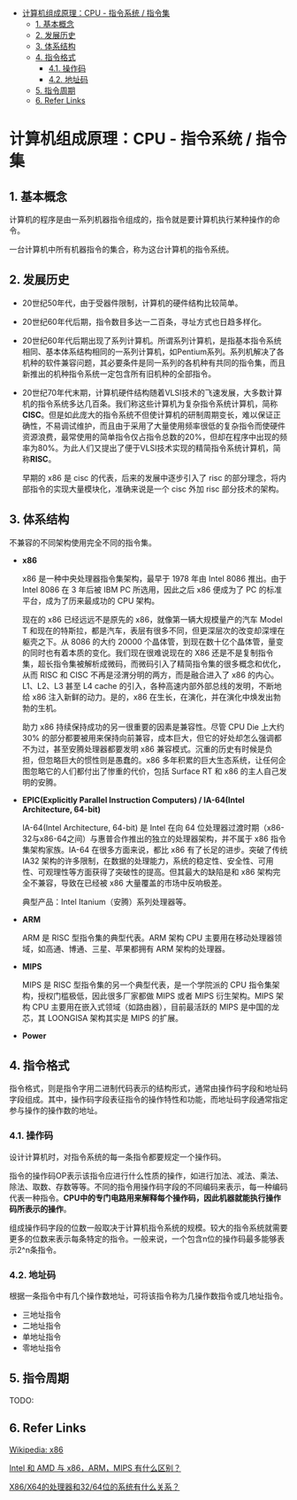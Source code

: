 - [计算机组成原理：CPU - 指令系统 / 指令集](#计算机组成原理cpu---指令系统--指令集)
  - [1. 基本概念](#1-基本概念)
  - [2. 发展历史](#2-发展历史)
  - [3. 体系结构](#3-体系结构)
  - [4. 指令格式](#4-指令格式)
    - [4.1. 操作码](#41-操作码)
    - [4.2. 地址码](#42-地址码)
  - [5. 指令周期](#5-指令周期)
  - [6. Refer Links](#6-refer-links)

# 计算机组成原理：CPU - 指令系统 / 指令集

## 1. 基本概念

计算机的程序是由一系列机器指令组成的，指令就是要计算机执行某种操作的命令。

一台计算机中所有机器指令的集合，称为这台计算机的指令系统。

## 2. 发展历史

- 20世纪50年代，由于受器件限制，计算机的硬件结构比较简单。

- 20世纪60年代后期，指令数目多达一二百条，寻址方式也日趋多样化。

- 20世纪60年代后期出现了系列计算机。所谓系列计算机，是指基本指令系统相同、基本体系结构相同的一系列计算机，如Pentium系列。系列机解决了各机种的软件兼容问题，其必要条件是同一系列的各机种有共同的指令集，而且新推出的机种指令系统一定包含所有旧机种的全部指令。

- 20世纪70年代末期，计算机硬件结构随着VLSI技术的飞速发展，大多数计算机的指令系统多达几百条。我们称这些计算机为复杂指令系统计算机，简称**CISC**。但是如此庞大的指令系统不但使计算机的研制周期变长，难以保证正确性，不易调试维护，而且由于采用了大量使用频率很低的复杂指令而使硬件资源浪费，最常使用的简单指令仅占指令总数的20%，但却在程序中出现的频率为80%。为此人们又提出了便于VLSI技术实现的精简指令系统计算机，简称**RISC**。

  早期的 x86 是 cisc 的代表，后来的发展中逐步引入了 risc 的部分理念，将内部指令的实现大量模块化，准确来说是一个 cisc 外加 risc 部分技术的架构。

## 3. 体系结构

不兼容的不同架构使用完全不同的指令集。

- **x86**

  x86 是一种中央处理器指令集架构，最早于 1978 年由 Intel 8086 推出。由于 Intel 8086 在 3 年后被 IBM PC 所选用，因此之后 x86 便成为了 PC 的标准平台，成为了历来最成功的 CPU 架构。

  现在的 x86 已经远远不是原先的 x86，就像第一辆大规模量产的汽车 Model T 和现在的特斯拉，都是汽车，表层有很多不同，但更深层次的改变却深埋在躯壳之下。从 8086 的大约 20000 个晶体管，到现在数十亿个晶体管，量变的同时也有着本质的变化。我们现在很难说现在的 X86 还是不是复制指令集，超长指令集被解析成微码，而微码引入了精简指令集的很多概念和优化，从而 RISC 和 CISC 不再是泾渭分明的两方，而是融合进入了 x86 的内心。L1、L2、L3 甚至 L4 cache 的引入，各种高速内部外部总线的发明，不断地给 x86 注入新鲜的动力。是的，x86 在生长，在演化，并在演化中焕发出勃勃的生机。

  助力 x86 持续保持成功的另一很重要的因素是兼容性。尽管 CPU Die 上大约 30% 的部分都要被用来保持向前兼容，成本巨大，但它的好处却怎么强调都不为过，甚至安腾处理器都要发明 x86 兼容模式。沉重的历史有时候是负担，但忽略巨大的惯性则是愚蠢的。x86 多年积累的巨大生态系统，让任何企图忽略它的人们都付出了惨重的代价，包括 Surface RT 和 x86 的主人自己发明的安腾。

- **EPIC(Explicitly Parallel Instruction Computers) / IA-64(Intel Architecture, 64-bit)**

  IA-64(Intel Architecture, 64-bit) 是 Intel 在向 64 位处理器过渡时期（x86-32与x86-64之间）与惠普合作推出的独立的处理器架构，并不属于 x86 指令集架构家族。IA-64 在很多方面来说，都比 x86 有了长足的进步。突破了传统 IA32 架构的许多限制，在数据的处理能力，系统的稳定性、安全性、可用性、可观理性等方面获得了突破性的提高。但其最大的缺陷是和 x86 架构完全不兼容，导致在已经被 x86 大量覆盖的市场中反响极差。

  典型产品：Intel Itanium（安腾）系列处理器等。

- **ARM**

  ARM 是 RISC 型指令集的典型代表。ARM 架构 CPU 主要用在移动处理器领域，如高通、博通、三星、苹果都拥有 ARM 架构的处理器。

- **MIPS**

  MIPS 是 RISC 型指令集的另一个典型代表，是一个学院派的 CPU 指令集架构，授权门槛极低，因此很多厂家都做 MIPS 或者 MIPS 衍生架构。MIPS 架构 CPU 主要用在嵌入式领域（如路由器），目前最活跃的 MIPS 是中国的龙芯，其 LOONGISA 架构其实是 MIPS 的扩展。

- **Power**

## 4. 指令格式

指令格式，则是指令字用二进制代码表示的结构形式，通常由操作码字段和地址码字段组成。其中，操作码字段表征指令的操作特性和功能，而地址码字段通常指定参与操作的操作数的地址。

### 4.1. 操作码

设计计算机时，对指令系统的每一条指令都要规定一个操作码。

指令的操作码OP表示该指令应进行什么性质的操作，如进行加法、减法、乘法、除法、取数、存数等等。不同的指令用操作码字段的不同编码来表示，每一种编码代表一种指令。**CPU中的专门电路用来解释每个操作码，因此机器就能执行操作码所表示的操作**。

组成操作码字段的位数一般取决于计算机指令系统的规模。较大的指令系统就需要更多的位数来表示每条特定的指令。一般来说，一个包含n位的操作码最多能够表示2^n条指令。

### 4.2. 地址码

根据一条指令中有几个操作数地址，可将该指令称为几操作数指令或几地址指令。
- 三地址指令
- 二地址指令
- 单地址指令
- 零地址指令

## 5. 指令周期

TODO:

## 6. Refer Links

[Wikipedia: x86](https://zh.wikipedia.org/wiki/X86)

[Intel 和 AMD 与 x86，ARM，MIPS 有什么区别？](https://www.zhihu.com/question/63627218)

[X86/X64的处理器和32/64位的系统有什么关系？](https://www.zhihu.com/question/47389187)
